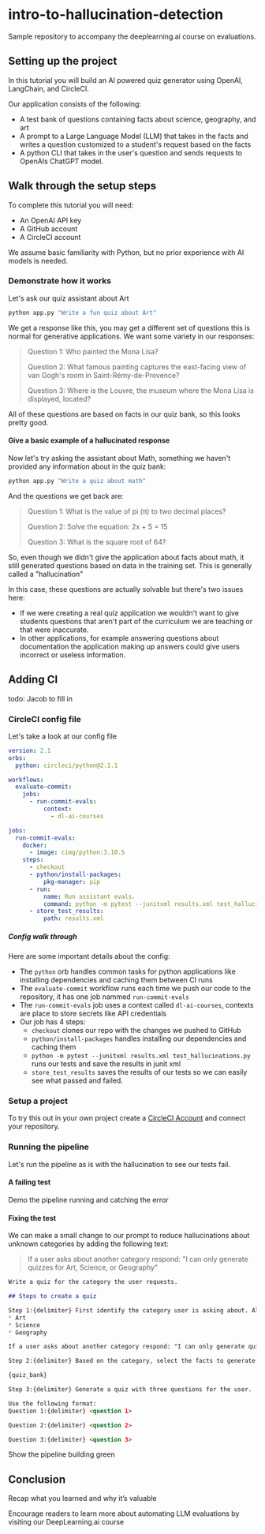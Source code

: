 # intro-to-hallucination-detection
Sample repository to accompany the deeplearning.ai course on evaluations.


## Setting up the project

In this tutorial you will build an AI powered quiz generator using OpenAI, LangChain, and CircleCI.

Our application consists of the following:
* A test bank of questions containing facts about science, geography, and art
* A prompt to a Large Language Model (LLM) that takes in the facts and writes a question customized to a student's request based on the facts
* A python CLI that takes in the user's question and sends requests to OpenAIs ChatGPT model.

## Walk through the setup steps

To complete this tutorial you will need:
* An OpenAI API key
* A GitHub account
* A CircleCI account

We assume basic familiarity with Python, but no prior experience with AI models is needed.

### Demonstrate how it works

Let's ask our quiz assistant about Art
```bash
python app.py "Write a fun quiz about Art"
```
We get a response like this, you may get a different set of questions this is normal for generative applications. We want some variety in our responses:
> Question 1: Who painted the Mona Lisa?
>
> Question 2: What famous painting captures the east-facing view of van Gogh's room in Saint-Rémy-de-Provence?
>
> Question 3: Where is the Louvre, the museum where the Mona Lisa is displayed, located?

All of these questions are based on facts in our quiz bank, so this looks pretty good.

#### Give a basic example of a hallucinated response 

Now let's try asking the assistant about Math, something we haven't provided any information about in the quiz bank:

```bash
python app.py "Write a quiz about math"
```

And the questions we get back are:
> Question 1: What is the value of pi (π) to two decimal places?
>
> Question 2: Solve the equation: 2x + 5 = 15
>
> Question 3: What is the square root of 64?

So, even though we didn't give the application about facts about math, it still generated questions based on data in the training set. This is generally called a "hallucination"

In this case, these questions are actually solvable but there's two issues here:
* If we were creating a real quiz application we wouldn't want to give students questions that aren't part of the curriculum we are teaching or that were inaccurate.
* In other applications, for example answering questions about documentation the application making up answers could give users incorrect or useless information.

## Adding CI

todo: Jacob to fill in

### CircleCI config file

Let's take a look at our config file

```yaml
version: 2.1
orbs:
  python: circleci/python@2.1.1

workflows:
  evaluate-commit:
    jobs:
      - run-commit-evals:
          context:
            - dl-ai-courses

jobs:
  run-commit-evals:
    docker:
      - image: cimg/python:3.10.5
    steps:
      - checkout
      - python/install-packages:
          pkg-manager: pip
      - run:
          name: Run assistant evals.
          command: python -m pytest --junitxml results.xml test_hallucinations.py
      - store_test_results:
          path: results.xml
```



##### Config walk through
Here are some important details about the config:

* The `python` orb handles common tasks for python applications like installing dependencies and caching them between CI runs
* The `evaluate-commit` workflow runs each time we push our code to the repository, it has one job nammed `run-commit-evals`
* The `run-commit-evals` job uses a context called `dl-ai-courses`, contexts are place to store secrets like API credentials
* Our job has 4 steps:
  - `checkout` clones our repo with the changes we pushed to GitHub
  - `python/install-packages` handles installing our dependencies and caching them
  - `python -m pytest --junitxml results.xml test_hallucinations.py` runs our tests and save the results in junit xml
  - `store_test_results` saves the results of our tests so we can easily see what passed and failed.

### Setup a project
To try this out in your own project create a [CircleCI Account](https://circleci.com/signup/) and connect your repository.

### Running the pipeline

Let's run the pipeline as is with the hallucination to see our tests fail.

#### A failing test
Demo the pipeline running and catching the error

#### Fixing the test
We can make a small change to our prompt to reduce hallucinations about unknown categories by adding the following text:

> If a user asks about another category respond: "I can only generate quizzes for Art, Science, or Geography"

```markdown
Write a quiz for the category the user requests.

## Steps to create a quiz

Step 1:{delimiter} First identify the category user is asking about. Allowed categories are:
* Art
* Science
* Geography

If a user asks about another category respond: "I can only generate quizzes for Art, Science, or Geography"

Step 2:{delimiter} Based on the category, select the facts to generate questions about from the following list:

{quiz_bank}

Step 3:{delimiter} Generate a quiz with three questions for the user.

Use the following format:
Question 1:{delimiter} <question 1>

Question 2:{delimiter} <question 2>

Question 3:{delimiter} <question 3>
```

Show the pipeline building green

## Conclusion
Recap what you learned and why it’s valuable

Encourage readers to learn more about automating LLM evaluations by visiting our DeepLearning.ai course

